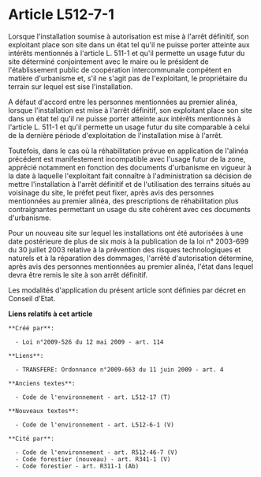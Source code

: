 # Article L512-7-1

Lorsque l'installation  soumise à autorisation est mise à l'arrêt définitif, son exploitant place son site dans un état tel
qu'il ne puisse porter atteinte aux intérêts mentionnés à l'article L. 511-1 et qu'il permette un usage futur du site
déterminé conjointement avec le maire ou le président de l'établissement public de coopération intercommunale compétent en
matière d'urbanisme et, s'il ne s'agit pas de l'exploitant, le propriétaire du terrain sur lequel est sise l'installation.

A défaut d'accord entre les personnes mentionnées au premier alinéa, lorsque l'installation est mise à l'arrêt définitif, son
exploitant place son site dans un état tel qu'il ne puisse porter atteinte aux intérêts mentionnés à l'article L. 511-1 et
qu'il permette un usage futur du site comparable à celui de la dernière période d'exploitation de l'installation mise à
l'arrêt.

Toutefois, dans le cas où la réhabilitation prévue en application de l'alinéa précédent est manifestement incompatible avec
l'usage futur de la zone, apprécié notamment en fonction des documents d'urbanisme en vigueur à la date à laquelle
l'exploitant fait connaître à l'administration sa décision de mettre l'installation à l'arrêt définitif et de l'utilisation
des terrains situés au voisinage du site, le préfet peut fixer, après avis des personnes mentionnées au premier alinéa, des
prescriptions de réhabilitation plus contraignantes permettant un usage du site cohérent avec ces documents d'urbanisme.

Pour un nouveau site sur lequel les installations ont été autorisées à une date postérieure de plus de six mois à la
publication de la loi n° 2003-699 du 30 juillet 2003 relative à la prévention des risques technologiques et naturels et à la
réparation des dommages, l'arrêté d'autorisation détermine, après avis des personnes mentionnées au premier alinéa, l'état
dans lequel devra être remis le site à son arrêt définitif.

Les modalités d'application du présent article sont définies par décret en Conseil d'Etat.

**Liens relatifs à cet article**

	**Créé par**:

	  - Loi n°2009-526 du 12 mai 2009 - art. 114

	**Liens**:

	  - TRANSFERE: Ordonnance n°2009-663 du 11 juin 2009 - art. 4

	**Anciens textes**:

	  - Code de l'environnement - art. L512-17 (T)

	**Nouveaux textes**:

	  - Code de l'environnement - art. L512-6-1 (V)

	**Cité par**:

	  - Code de l'environnement - art. R512-46-7 (V)
	  - Code forestier (nouveau) - art. R341-1 (V)
	  - Code forestier - art. R311-1 (Ab)
